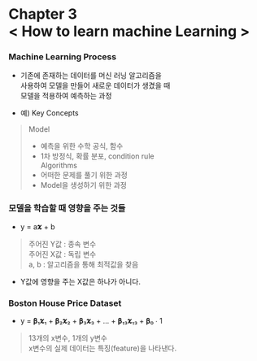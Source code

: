 Chapter 3<br/>
< How to learn machine Learning >
===============================


### Machine Learning Process
- 기존에 존재하는 데이터를 머신 러닝 알고리즘을<br/>
사용하여 모델을 만들어 새로운 데이터가 생겼을 때<br/>
모델을 적용하여 예측하는 과정

- 예) Key Concepts
> Model<br/>
> - 예측을 위한 수학 공식, 함수<br/>
> - 1차 방정식, 확률 분포, condition rule<br/>
> Algorithms<br/>
> - 어떠한 문제를 풀기 위한 과정<br/>
> - Model을 생성하기 위한 과정


### 모델을 학습할 때 영향을 주는 것들
- y = a𝛞 + b
> 주어진 Y값 : 종속 변수<br/>
> 주어진 X값 : 독립 변수<br/>
> a, b : 알고리즘을 통해 최적값을 찾음

- Y값에 영향을 주는 X값은 하나가 아니다.


### Boston House Price Dataset
- y = 𝛃₁𝛞₁ + 𝛃₂𝛞₂ + 𝛃₃𝛞₃ + ... + 𝛃₁₃𝛞₁₃ + 𝛃₀ ∙ 1
> 13개의 x변수, 1개의 y변수<br/>
> x변수의 실제 데이터는 특징(feature)을 나타낸다.
